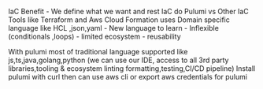 IaC 
Benefit - We define what we want and rest IaC do
Pulumi vs Other IaC
	 Tools like Terraform and Aws Cloud Formation uses Domain specific language like HCL ,json,yaml
	 - New language to learn
	 - Inflexible (conditionals ,loops)
	 - limited ecosystem
	 - reusability

 With pulumi most of traditional language supported
 like js,ts,java,golang,python (we can use our IDE,
 access to all 3rd party libraries,tooling & ecosystem linting formatting,testing,CI/CD pipeline)
Install pulumi with curl then can use aws cli or export aws credentials for pulumi

